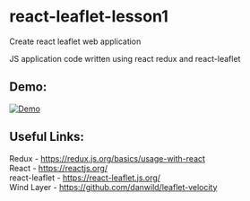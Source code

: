 # react-leaflet-lesson1
Create react leaflet web application  

JS application code written using react redux and react-leaflet    

## Demo: 
[![Demo](https://img.youtube.com/vi/aolIlwKtt4A/0.jpg)](https://www.youtube.com/watch?v=aolIlwKtt4A)

## Useful Links:  
Redux - https://redux.js.org/basics/usage-with-react  
React - https://reactjs.org/  
react-leaflet - https://react-leaflet.js.org/  
Wind Layer - https://github.com/danwild/leaflet-velocity  